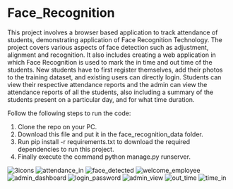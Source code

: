 # Face_Recognition

This project involves a browser based application to track attendance of students, demonstrating application of Face Recognition Technology. 
The project covers various aspects of face detection such as adjustment, alignment and recognition. It also includes creating a web application in which Face Recognition is used to  mark the in time and out time of the students. New students have to first register themselves, add their photos to the training dataset, and existing users can directly login. Students can view their respective attendance reports and the admin can view the attendance reports of all the students, also including a summary of the students present on a particular day, and for what time duration.<br />

Follow the following steps to run the code:
1. Clone the repo on your PC. <br />
2. Download this file and put it in the face_recognition_data folder.<br />
3. Run  pip install -r requirements.txt to download the required dependencies to run this project.<br />
4. Finally execute the command python manage.py runserver.<br />


![3icons](https://user-images.githubusercontent.com/88887824/170887866-1696f00e-0f52-4c00-ab8b-5725f8093731.PNG)
![attendance_in](https://user-images.githubusercontent.com/88887824/170887874-395488c6-9d47-43ab-8663-53f3fd40b725.PNG)
![face_detected](https://user-images.githubusercontent.com/88887824/170887878-6d812670-8100-420c-a17f-2346f8c7ca42.PNG)
![welcome_employee](https://user-images.githubusercontent.com/88887824/170887890-f251b4b8-a0fa-4be1-a239-87b4434a591f.PNG)
![admin_dashboard](https://user-images.githubusercontent.com/88887824/170887870-2f0a9ef2-ef1f-4597-981b-6fe3a45ab7a9.PNG)
![login_password](https://user-images.githubusercontent.com/88887824/170887883-cab4cf08-b9a5-4480-b318-ad712508aafe.PNG)
![admin_view](https://user-images.githubusercontent.com/88887824/170887871-f0100cb1-fbea-4f6e-a742-7c94091df9c7.PNG)
![out_time](https://user-images.githubusercontent.com/88887824/170887887-19ece449-8096-4215-b7e2-adb4752d2c81.PNG)
![time_in](https://user-images.githubusercontent.com/88887824/170887889-38f634c7-a4e1-4a72-b9d5-de1659b21264.PNG)

